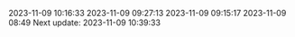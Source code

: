 2023-11-09 10:16:33
2023-11-09 09:27:13
2023-11-09 09:15:17
2023-11-09 08:49
Next update: 2023-11-09 10:39:33
